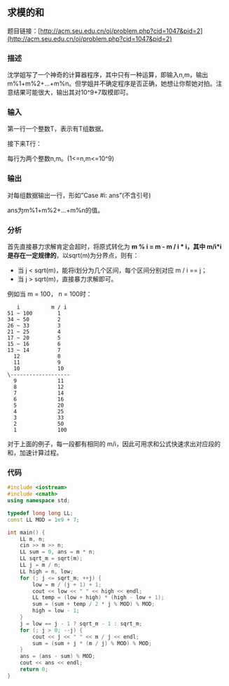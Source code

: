 ## 求模的和

题目链接：[http://acm.seu.edu.cn/oj/problem.php?cid=1047&pid=2](http://acm.seu.edu.cn/oj/problem.php?cid=1047&pid=2)

### 描述
沈学姐写了一个神奇的计算器程序，其中只有一种运算，即输入n,m，输出m%1+m%2+...+m%n。但学姐并不确定程序是否正确，她想让你帮她对拍。注意结果可能很大，输出其对10^9+7取模即可。

### 输入
第一行一个整数T，表示有T组数据。

接下来T行：

每行为两个整数n,m。(1<=n,m<=10^9)

### 输出
对每组数据输出一行，形如”Case #i: ans”(不含引号)

ans为m%1+m%2+...+m%n的值。

### 分析
首先直接暴力求解肯定会超时，将原式转化为 **m % i = m - m / i \* i，其中 m/i\*i 是存在一定规律的**，以sqrt(m)为分界点，则有：

- 当 j < sqrt(m)，能将i划分为几个区间，每个区间分别对应 m / i == j；
- 当 j > sqrt(m)，直接暴力求解即可。

例如当 m = 100， n = 100时：

```
   i		  m / i
51 ~ 100		1
34 ~ 50			2
26 ~ 33			3
21 ~ 25			4
17 ~ 20			5
15 ~ 16			6
13 ~ 14			7
  12			8
  11			9
  10			10
\-------------------
  9				11
  8				12
  7				14
  6				16
  5				20
  4				25
  3				33
  2				50
  1				100
```

对于上面的例子，每一段都有相同的 m/i，因此可用求和公式快速求出对应段的和，加速计算过程。

### 代码
```C++
#include <iostream>
#include <cmath>
using namespace std;

typedef long long LL;
const LL MOD = 1e9 + 7;

int main() {
	LL m, n;
	cin >> m >> n;
	LL sum = 0, ans = m * n;
	LL sqrt_m = sqrt(m);
	LL j = m / n;
	LL high = n, low;
	for (; j <= sqrt_m; ++j) {
		low = m / (j + 1) + 1;
		cout << low << " " << high << endl;
		LL temp = (low + high) * (high - low + 1);
		sum = (sum + temp / 2 * j % MOD) % MOD;
		high = low - 1;
	}
	j = low == j - 1 ? sqrt_m - 1 : sqrt_m;
	for (; j > 0; --j) {
		cout << j << " " << m / j << endl;
		sum = (sum + j * (m / j) % MOD) % MOD;
	}
	ans = (ans - sum) % MOD;
	cout << ans << endl;
	return 0;
}
```